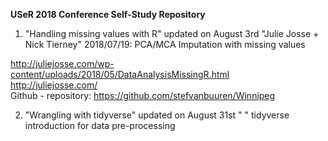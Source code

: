 **USeR 2018 Conference Self-Study Repository**

1. "Handling missing values with R" updated on August 3rd
 "Julie Josse + Nick Tierney" 2018/07/19:
 PCA/MCA Imputation with missing values 
 
 http://juliejosse.com/wp-content/uploads/2018/05/DataAnalysisMissingR.html  
 http://juliejosse.com/   
Github - repository: https://github.com/stefvanbuuren/Winnipeg  

2. "Wrangling with tidyverse" updated on August 31st
" "
tidyverse introduction for data pre-processing 
